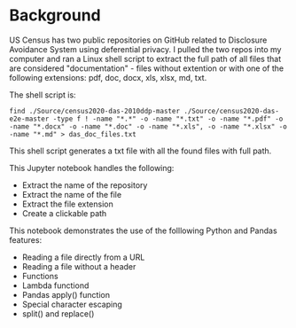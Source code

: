 # Background
US Census has two public repositories on GitHub related to Disclosure Avoidance System using deferential privacy. I pulled the two repos into my computer and ran a Linux shell script to extract the full path of all files that are considered "documentation" - files without extention or with one of the following extensions: pdf, doc, docx, xls, xlsx, md, txt.

The shell script is:

`find ./Source/census2020-das-2010ddp-master ./Source/census2020-das-e2e-master -type f ! -name "*.*" -o -name "*.txt" -o -name "*.pdf" -o -name "*.docx" -o -name "*.doc" -o -name "*.xls", -o -name "*.xlsx" -o -name "*.md" > das_doc_files.txt`

This shell script generates a txt file with all the found files with full path. 

This Jupyter notebook handles the following:
- Extract the name of the repository
- Extract the name of the file
- Extract the file extension 
- Create a clickable path 

This notebook demonstrates the use of the folllowing Python and Pandas features:
- Reading a file directly from a URL
- Reading a file without a header 
- Functions
- Lambda functiond 
- Pandas apply() function
- Special character escaping
- split() and replace() 
